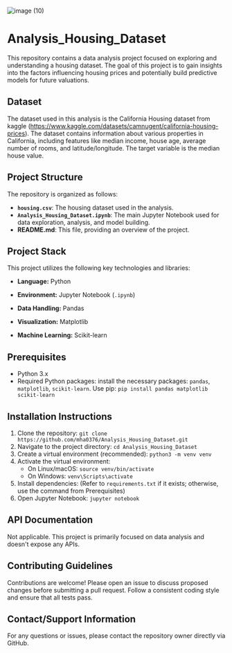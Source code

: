 ![image (10)](https://github.com/user-attachments/assets/b93e8884-a99e-4e71-83f5-b807984c5483)

# Analysis_Housing_Dataset

This repository contains a data analysis project focused on exploring and understanding a housing dataset. The goal of this project is to gain insights into the factors influencing housing prices and potentially build predictive models for future valuations.

## Dataset

The dataset used in this analysis is the California Housing dataset from kaggle (https://www.kaggle.com/datasets/camnugent/california-housing-prices). The dataset contains information about various properties in California, including features like median income, house age, average number of rooms, and latitude/longitude. The target variable is the median house value.

## Project Structure

The repository is organized as follows:

*   **`housing.csv`**: The housing dataset used in the analysis.
*   **`Analysis_Housing_Dataset.ipynb`**: The main Jupyter Notebook used for data exploration, analysis, and model building.
*   **README.md**: This file, providing an overview of the project.

## Project Stack

This project utilizes the following key technologies and libraries:

*   **Language:** Python

*   **Environment:** Jupyter Notebook (`.ipynb`)

*   **Data Handling:** Pandas

*   **Visualization:** Matplotlib

*   **Machine Learning:** Scikit-learn

## Prerequisites

* Python 3.x
* Required Python packages: install the necessary packages: `pandas`, `matplotlib`, `scikit-learn`. Use pip: `pip install pandas matplotlib scikit-learn`

## Installation Instructions

1. Clone the repository:  `git clone https://github.com/mha0376/Analysis_Housing_Dataset.git`
2. Navigate to the project directory: `cd Analysis_Housing_Dataset`
3. Create a virtual environment (recommended): `python3 -m venv venv`
4. Activate the virtual environment:
    * On Linux/macOS: `source venv/bin/activate`
    * On Windows: `venv\Scripts\activate`
5. Install dependencies:  (Refer to `requirements.txt` if it exists; otherwise, use the command from Prerequisites)
6. Open Jupyter Notebook: `jupyter notebook`

## API Documentation

Not applicable. This project is primarily focused on data analysis and doesn't expose any APIs.

## Contributing Guidelines

Contributions are welcome! Please open an issue to discuss proposed changes before submitting a pull request.  Follow a consistent coding style and ensure that all tests pass.

## Contact/Support Information

For any questions or issues, please contact the repository owner directly via GitHub.
